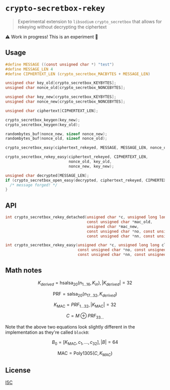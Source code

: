 # `crypto-secretbox-rekey`

> Experimental extension to `libsodium` `crypto_secretbox` that allows for rekeying without decrypting the ciphertext

:warning: Work in progress! This is an experiment :construction:

## Usage

```c
#define MESSAGE ((const unsigned char *) "test")
#define MESSAGE_LEN 4
#define CIPHERTEXT_LEN (crypto_secretbox_MACBYTES + MESSAGE_LEN)

unsigned char key_old[crypto_secretbox_KEYBYTES];
unsigned char nonce_old[crypto_secretbox_NONCEBYTES];

unsigned char key_new[crypto_secretbox_KEYBYTES];
unsigned char nonce_new[crypto_secretbox_NONCEBYTES];

unsigned char ciphertext[CIPHERTEXT_LEN];

crypto_secretbox_keygen(key_new);
crypto_secretbox_keygen(key_old);

randombytes_buf(nonce_new, sizeof nonce_new);
randombytes_buf(nonce_old, sizeof nonce_old);

crypto_secretbox_easy(ciphertext_rekeyed, MESSAGE, MESSAGE_LEN, nonce_old, key_old);

crypto_secretbox_rekey_easy(ciphertext_rekeyed, CIPHERTEXT_LEN,
                            nonce_old, key_old,
                            nonce_new, key_new);

unsigned char decrypted[MESSAGE_LEN];
if (crypto_secretbox_open_easy(decrypted, ciphertext_rekeyed, CIPHERTEXT_LEN, nonce_new, key_new) != 0) {
  /* message forged! */
}
```

## API

```c
int crypto_secretbox_rekey_detached(unsigned char *c, unsigned long long clen,
                                    const unsigned char *mac_old,
                                    unsigned char *mac_new,
                                    const unsigned char *no, const unsigned char *ko,
                                    const unsigned char *nn, const unsigned char *kn);
```

```c
int crypto_secretbox_rekey_easy(unsigned char *c, unsigned long long clen,
                                const unsigned char *no, const unsigned char *ko,
                                const unsigned char *nn, const unsigned char *kn);
```

## Math notes

$$K_{derived} = \mathrm{hsalsa}_{20}(n_{1\dots16}, K_{in}), |K_{derived}| = 32$$

$$\mathrm{PRF} = \mathrm{salsa}_{20}(n_{17\dots32},K_{derived})$$

$$K_{\mathrm{MAC}} = PRF_{1\dots32}, |K_{\mathrm{MAC}}| = 32$$

$$C = M \oplus PRF_{33\dots}$$

Note that the above two equations look slightly different in the implementation
as they're called `block0`:

$$B_0 = [K_{\mathrm{MAC}},c_1,\dots,c_{32}], |B| = 64$$

$$\mathrm{MAC} = \mathrm{Poly1305}(C, K_{\mathrm{MAC}})$$

## License

[ISC](LICENSE)
